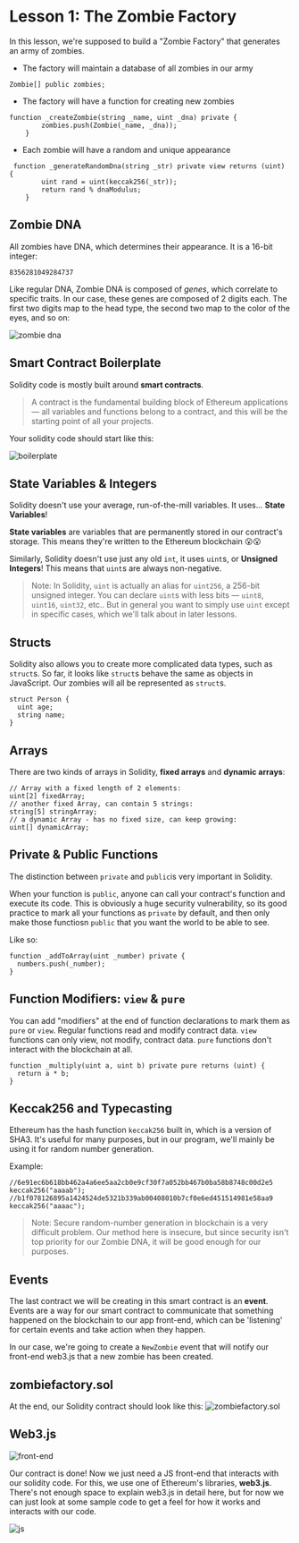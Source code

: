 # Lesson 1: The Zombie Factory

In this lesson, we're supposed to build a "Zombie Factory" that generates an army of zombies. 

- The factory will maintain a database of all zombies in our army
```
Zombie[] public zombies;
```
- The factory will have a function for creating new zombies
```
function _createZombie(string _name, uint _dna) private {
        zombies.push(Zombie(_name, _dna));
    } 

```
- Each zombie will have a random and unique appearance
```
 function _generateRandomDna(string _str) private view returns (uint) {
        uint rand = uint(keccak256(_str));
        return rand % dnaModulus;
    }
```

## Zombie DNA
All zombies have DNA, which determines their appearance. It is a 16-bit integer:
```
8356281049284737
```
Like regular DNA, Zombie DNA is composed of *genes*, which correlate to specific traits. In our case, these genes are composed of 2 digits each. The first two digits map to the head type, the second two map to the color of the eyes, and so on:

![zombie dna](https://cryptozombies.io/images/feature-zombie-dna.png)

## Smart Contract Boilerplate

Solidity code is mostly built around **smart contracts**. 

> A contract is the fundamental building block of Ethereum applications — all variables and functions belong to a contract, and this will be the starting point of all your projects.

Your solidity code should start like this:

![boilerplate](./screenshots/boilerplate.png)

## State Variables & Integers

Solidity doesn't use your average, run-of-the-mill variables. It uses... **State Variables**!

**State variables** are variables that are permanently stored in our contract's storage. This means they're written to the Ethereum blockchain :open_mouth::open_mouth:

Similarly, Solidity doesn't use just any old `int`, it uses `uint`s, or **Unsigned Integers**! This means that `uint`s are always non-negative.

> Note: In Solidity, `uint` is actually an alias for `uint256`, a 256-bit unsigned integer. You can declare `uint`s with less bits — `uint8`, `uint16`, `uint32`, etc.. But in general you want to simply use `uint` except in specific cases, which we'll talk about in later lessons.


## Structs

Solidity also allows you to create more complicated data types, such as `struct`s. So far, it looks like `struct`s behave the same as objects in JavaScript. Our zombies will all be represented as `struct`s.

```
struct Person {
  uint age;
  string name;
}
```

## Arrays 

There are two kinds of arrays in Solidity, **fixed arrays** and **dynamic arrays**:
```
// Array with a fixed length of 2 elements:
uint[2] fixedArray;
// another fixed Array, can contain 5 strings:
string[5] stringArray;
// a dynamic Array - has no fixed size, can keep growing:
uint[] dynamicArray;
```

## Private & Public Functions

The distinction between `private` and `public`is very important in Solidity.

When your function is `public`, anyone can call your contract's function and execute its code. This is obviously a huge security vulnerability, so its good practice to mark all your functions as `private` by default, and then only make those functiosn `public` that you want the world to be able to see.

Like so: 
```
function _addToArray(uint _number) private {
  numbers.push(_number);
}
```

## Function Modifiers: `view` & `pure`

You can add "modifiers" at the end of function declarations to mark them as `pure` or `view`. Regular functions read and modify contract data. `view` functions can only view, not modify, contract data. `pure` functions don't interact with the blockchain at all.

```
function _multiply(uint a, uint b) private pure returns (uint) {
  return a * b;
}
```

## Keccak256 and Typecasting

Ethereum has the hash function `keccak256` built in, which is a version of SHA3. It's useful for many purposes, but in our program, we'll mainly be using it for random number generation. 

Example:
```
//6e91ec6b618bb462a4a6ee5aa2cb0e9cf30f7a052bb467b0ba58b8748c00d2e5
keccak256("aaaab");
//b1f078126895a1424524de5321b339ab00408010b7cf0e6ed451514981e58aa9
keccak256("aaaac");
```

> Note: Secure random-number generation in blockchain is a very difficult problem. Our method here is insecure, but since security isn't top priority for our Zombie DNA, it will be good enough for our purposes.

## Events

The last contract we will be creating in this smart contract is an **event**. Events are a way for our smart contract to communicate that something happened on the blockchain to our app front-end, which can be 'listening' for certain events and take action when they happen.

In our case, we're going to create a `NewZombie` event that will notify our front-end web3.js that a new zombie has been created.

## zombiefactory.sol

At the end, our Solidity contract should look like this:
![zombiefactory.sol](./screenshots/zombiefactory.png)

## Web3.js
![front-end](https://s3-us-west-1.amazonaws.com/udacity-content/degrees/catalog-images/Full-Stack.png)

Our contract is done! Now we just need a JS front-end that interacts with our solidity code. For this, we use one of Ethereum's libraries, **web3.js**. There's not enough space to explain web3.js in detail here, but for now we can just look at some sample code to get a feel for how it works and interacts with our code. 

![js](./screenshots/web3.png)
